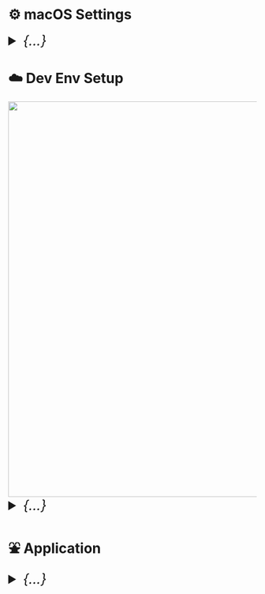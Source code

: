 

# ⚙️ macOS Settings

<details>
    <summary style="font-size: 2em;"><i>{...}</i></summary>

## Display Settings
Configure display for optimal development work:

1. **Scale and Night Shift**
   - Go to `System Settings > Displays`
   - Choose "More Space" scaling option
   - Enable Night Shift for eye comfort

2. **Power Management** (for external displays)
   - Navigate to `Advanced` settings
   - Enable "Prevent automatic sleeping on power adapter when display is off"

## Trackpad and Accessibility

### Three Finger Drag
1. Go to `System Settings > Accessibility > Pointer Control`
2. Select `Trackpad Options`
3. Enable "Enable dragging" and choose "Three finger drag"

### Motion Settings
- Go to `System Settings > Accessibility > Display`
- Enable "Reduce motion" for better performance

## Application Management

### Keep Essential Apps Only
Recommended core applications:
- **Finder** - Configure with path bar and status bar visible
- **Safari** - For web browsing
- **System Settings** - For system configuration

### Finder Configuration
1. Open Finder
2. Go to `View` menu
3. Enable "Show Path Bar" and "Show Status Bar"
4. Tip: Ctrl+click the path bar icon to copy the current path

## Desktop & Dock

### Dock Settings
1. Go to `System Settings > Desktop & Dock`
2. Configure the following:
   - Enable "Automatically hide and show the Dock"
   - Adjust Dock size and magnification to preference
   - Position dock on left or right (not bottom for more screen space)

### Hot Corners
- Set up screen saver activation in bottom corner
- Configure Mission Control in bottom corner

### Mission Control
- Enable "Displays have separate spaces" for multi-monitor setups
- Disable "Automatically rearrange Spaces based on most recent use"

## Control Center

### Accessibility Shortcuts
- Show in Control Center, not in menu bar
- Test functionality after setup

### Spotlight
- Remove Spotlight from menu bar (keep keyboard shortcut)

## Appearance

### Color Scheme
1. Go to `System Settings > Appearance`
2. Set highlight color and accent color (recommended: purple)
3. Set appearance to "Auto" for automatic dark/light mode switching

## Keyboard Configuration

### Key Repeat Settings
1. Go to `System Settings > Keyboard`
2. **Critical for smooth vim navigation:**
   - Set "Key repeat rate" to fastest setting
   - Set "Delay until repeat" to shortest setting

### Input Sources
1. Add input methods as needed (e.g., Pinyin for Chinese)
2. **Important:** Do NOT check "Use the CAPS LOCK key to switch to and from U.S."

### Optional: Unicode Hex Input
Add Unicode Hex Input for special characters:
- ∀ (for all): Option + 2200
- ∃ (exists): Option + 2203
- ¬ (not): Option + 00ac
- ∧ (and): Option + 2227

### Function Key Behavior
- Set fn key to "Do Nothing" for more control

## Keyboard Shortcuts

### Essential macOS Shortcuts
```
General Navigation:
• Increase Indent (in IDEs): Cmd + ]
• Decrease Indent (in IDEs): Cmd + [
• Move cursor one word forward: Option + Right Arrow
• Move cursor one word backward: Option + Left Arrow
• Find file path: Cmd + Shift + G (in Finder)
```

### Mission Control (for trackpad-free navigation)
```
• Mission Control: Ctrl + Shift + W
• Show Launchpad: Ctrl + Shift + X
• Show Notification Center: Ctrl + Right
• Application Windows: Ctrl + Down
• Show Desktop: Ctrl + Shift + S
• Move left a space: Ctrl + Shift + A
• Move right a space: Ctrl + Shift + D
```

### Launchpad
```
• Toggle Dock hiding: Option + Cmd + D
```

### Spotlight (recommended: disable both for custom alternatives)
- Uncheck both Spotlight shortcuts to use alternatives like Alfred

### Application-Specific Shortcuts
Configure shortcuts for specific applications:

**Global Shortcuts:**
```
• Open Location: Ctrl + L
• New Window: Cmd + Shift + N
• Tile Window to Left: Ctrl + `
• Print: Ctrl + Cmd + P
• Open File: Shift + Cmd + O
• Minimize: Ctrl + Cmd + Option + M
```

**Alacritty (Terminal):**
```
• Hide Alacritty: Shift + Cmd + Alt + H
```

**Safari:**
```
• Toggle Favorites Bar: Ctrl + F
```

**Chrome:**
```
• Toggle Bookmarks Bar: Ctrl + F
• Reopen Closed Tab: Cmd + Ctrl + Z
```

## Safari Configuration

### Privacy and Tabs
1. Go to `Safari > Preferences`
2. **Privacy tab:**
   - Uncheck website tracking (to enable necessary cookies)
3. **Tabs:**
   - Set to "Compact" view

### Extensions
- Install "PocketTube: YouTube Subscription Manager" from App Store

## Built-in Apps Optimization

### Notes App
1. Open Notes app
2. Go to `Notes > Settings`
3. Adjust font size for better readability

### Reminders App
- Configure for task management and productivity

### Weather Widget
- Set temperature to Celsius
- Add multiple regions as needed

## Third-Party Enhancements

### Alfred (Spotlight Replacement)
Download and install [Alfred](https://www.alfredapp.com) for enhanced productivity and search capabilities.

</details>



# ☁️ Dev Env Setup

<img src="./nvim/dashboard.png" width=800>

<details>
    <summary style="font-size: 2em;"><i>{...}</i></summary>

## Directory Structure

### Zen Tree Organization
Set up a clean directory structure for development:

```
Users/
  └── your_username/
      ├── xxx/                    # Main development directory
      │   ├── yyy/               # Projects directory
      │   │   ├── Cok/
      │   │   ├── Projects/
      │   │   └── zzz/
      │   ├── blackhole/
      │   ├── society/
      │   └── toKnow/
      └── .config/               # Configuration files
          ├── nvim/
          ├── tmux/
          ├── zsh/
          └── etc/
```

**Setup Commands:**
```bash
cd ~
git clone "https://github.com/your_username/env.git"
mv env .config
mkdir "xxx"
cd "xxx"
mkdir blackhole society toKnow
cd "yyy"
mkdir Cok Projects zzz
```

## Core Development Tools

### ➊ Xcode Command Line Tools
Essential for macOS development:
```bash
xcode-select --install
```

### ➋ Homebrew Package Manager
Primary package manager for macOS development tools.

**Standard Installation:**
```bash
echo '# homebrew' >> $HOME/.zprofile
echo 'eval "$(/opt/homebrew/bin/brew shellenv)"' >> $HOME/.zprofile
eval "$(/opt/homebrew/bin/brew shellenv)"
```

**Proxy Configuration (if needed):**
```bash
echo 'export ALL_PROXY=socks5://127.0.0.1:your_port' > ~/.brew_proxy
echo 'source ~/.brew_proxy' >> ~/.zprofile
source ~/.zprofile
```

**Basic Commands:**
```bash
brew install xxx
brew uninstall xxx
```

<details>
  <summary><i>Install Homebrew Using Mirror (collapsed)</i></summary>

For users having trouble accessing brew.sh (e.g., users in China):
```bash
cd /opt
sudo mkdir homebrew
sudo chown -R $(whoami):admin /opt/homebrew
git clone https://mirrors.tuna.tsinghua.edu.cn/git/homebrew/brew.git /opt/homebrew
echo 'eval "$(/opt/homebrew/bin/brew shellenv)"' >> ~/.zprofile
echo "export PATH=/opt/homebrew/bin:$PATH" >> ~/.zprofile
```
</details>

## Terminal Environment

### ➌ Alacritty Terminal Emulator
Modern, GPU-accelerated terminal emulator:

Configuration: `~/.config/alacritty/alacritty.toml`
```bash
brew install --cask alacritty
```

**Quick Setup:**
1. Open Finder (/)
2. Drag disk and user to the sidebar
3. Replace hide alacritty command "cmd+h" in keyboard shortcuts

### ➍ Karabiner Elements (Virtual Keyboard)
Essential for custom key mappings:
```bash
brew install karabiner-elements --cask
```

**Configuration Steps:**
1. Open Karabiner Elements and grant accessibility permissions
2. Target device: choose "for all devices"
3. Add item: map "caps_lock" to "left_control"
4. Import rules from [Karabiner Complex Modifications](https://ke-complex-modifications.pqrs.org/)
   - Search for "Vi style arrow"
   - Import and enable (only enable command + hjkl)

**Custom Rules Location:**
```bash
~/.config/karabiner/assets/complex_modifications/
```

### ➎ Nerd Fonts
Programming fonts with ligatures and icons:

**Recommended Fonts:**
- Monofur Nerd Font
- CodeNewRoman Nerd Font (Light version preferred)
- SourceCodePro Nerd Font

**Installation Steps:**
1. Visit [Nerd Fonts GitHub](https://github.com/ryanoasis/nerd-fonts)
2. Navigate to patched-fonts folder
3. Download Complete.otf files
4. Install by double-clicking
5. Install both regular and italic versions

**Patch Your Own Fonts:**
```bash
brew install fontforge
# Download font-patcher script from Nerd Fonts repo
fontforge -script font-patcher "/path/to/font.ttf"
```

## ➏ Essential Development Dependencies

### Git Version Control
```bash
brew install git
git --version

# Replace Apple's default git
echo 'export PATH="/opt/homebrew/bin:${PATH}"' >> $HOME/.config/zsh/zsh-exports
```

<details>
    <summary><i>Git Commands Reference (collapsed)</i></summary>

**Personal Access Tokens:** GitHub → Settings → Developer Settings → Tokens
**Gitignore Generator:** [toptal.com/developers/gitignore](https://www.toptal.com/developers/gitignore)

**Proxy Configuration:**
```bash
git config --global http.proxy http://127.0.0.1:port
git config --global --unset http.proxy  # to disable
```

**Initialize/Create Local Repo:**
```bash
cd "any_directory"
git init
git status
```

**Connect Local Repo with Remote:**
```bash
git config --global user.name "github_account_name"
git config --global user.email "email@example.com"
git config -l
git branch -M main
git remote add origin https://github.com/user_name/repo_name.git
git remote -v
git config --global credential.helper store
```

**Add, Commit, Check, Pull/Push:**
```bash
# Add files
git add filename.xxx
git add .

# Commit
git commit -m "commit message"
git status
git reset --soft HEAD~     # undo commit
git reset --hard HEAD~1    # undo commit and changes

# Check history
git log
git log -p
git show <hash>
git diff

# Pull/Push
git pull origin main
git push -u origin main
git push --force-with-lease origin <branch-name>
```

**Large File Support:**
```bash
brew install git-lfs
git lfs install
git lfs track "video/file.mp4"
git add .gitattributes
```

**Branch Management:**
```bash
# Create/switch branches
git checkout -b new_branch
git checkout main
git branch --list
git branch -a

# Merge branches
git checkout main
git merge feature-branch
git push origin main

# Delete branches
git branch -d branch_name
git push origin --delete branch_name
```
</details>

### C++ Compiler
```bash
brew install gcc
```

### MongoDB Database
**Server Installation:**
```bash
brew tap mongodb/brew
brew install mongodb-community

# Troubleshooting
brew update-reset
brew doctor
brew services list

# Start/stop service
brew services start mongodb-community@7.0
brew services stop mongodb-community@7.0
mongosh  # test connection
```

**MongoDB Compass:** Download from [MongoDB website](https://www.mongodb.com/try/download/compass) (ARM64 Platform)

### PostgreSQL Database
**Server Installation:**
```bash
# Install PostgreSQL server
brew install postgresql

# Start PostgreSQL service
brew services start postgresql

# Create a database
createdb mydatabase

# Connect to PostgreSQL console
psql postgres
psql mydatabase  # Connect to specific database
```

**pgAdmin (GUI Tool):**
```bash
# Install pgAdmin 4
brew install --cask pgadmin4

# Alternative: Download from https://www.pgadmin.org/download/pgadmin-4-macos/
```

**Database Console Commands:**
```sql
-- Connect to database
\c database_name

-- List all databases
\l

-- List all tables in current database
\dt

-- Describe table structure
\d table_name

-- List all users/roles
\du

-- Exit psql
\q

-- Execute SQL file
\i /path/to/file.sql

-- Show current database and user
SELECT current_database(), current_user;
```

**Essential SQL Commands:**
```sql
-- Create database
CREATE DATABASE myapp_dev;

-- Create user with password
CREATE USER developer WITH PASSWORD 'secure_password';

-- Grant privileges
GRANT ALL PRIVILEGES ON DATABASE myapp_dev TO developer;

-- Create table
CREATE TABLE users (
    id SERIAL PRIMARY KEY,
    username VARCHAR(50) UNIQUE NOT NULL,
    email VARCHAR(100) UNIQUE NOT NULL,
    created_at TIMESTAMP DEFAULT CURRENT_TIMESTAMP
);

-- Insert data
INSERT INTO users (username, email) VALUES ('john_doe', 'john@example.com');

-- Query data
SELECT * FROM users;
SELECT username, email FROM users WHERE id = 1;

-- Update data
UPDATE users SET email = 'newemail@example.com' WHERE id = 1;

-- Delete data
DELETE FROM users WHERE id = 1;

-- Drop table
DROP TABLE users;

-- Drop database
DROP DATABASE myapp_dev;
```

**Connection Configuration:**
```bash
# Default PostgreSQL connection parameters
Host: localhost
Port: 5432
Database: postgres (default)
Username: your_system_username
Password: (usually empty for local development)

# Connection string format
postgresql://username:password@localhost:5432/database_name
```

**Common Development Tasks:**
```bash
# Backup database
pg_dump mydatabase > backup.sql

# Restore database
psql mydatabase < backup.sql

# Reset user password
psql postgres -c "ALTER USER developer PASSWORD 'new_password';"

# Check PostgreSQL status
brew services list | grep postgresql

# Stop PostgreSQL service
brew services stop postgresql@15

# Restart PostgreSQL service
brew services restart postgresql@15
```

**pgAdmin Setup:**
1. Open pgAdmin 4
2. Create new server connection:
   - Name: Local Development
   - Host: localhost
   - Port: 5432
   - Database: postgres
   - Username: your_system_username
3. Save connection for future use

### Node.js and npm
Download from [Node.js official website](https://nodejs.org) (LTS version recommended)
```bash
node --version
npm --version
```

**npm Proxy Configuration:**
```bash
# Temporary for single command
npm --proxy http://127.0.0.1:your_port install package

# Persistent configuration
npm config set proxy http://127.0.0.1:7890
npm config set https-proxy http://127.0.0.1:7890
npm config delete proxy     # to remove
npm config delete https-proxy

# .npmrc file
proxy=http://127.0.0.1:7890
https-proxy=http://127.0.0.1:7890
```

### Additional Utilities
```bash
# Text search tool
brew install ripgrep

# Directory tree visualization
brew install tree
```

### Media Processing Tools
**YouTube Video Download:**
```bash
brew install yt-dlp
brew install ffmpeg

# Basic download
yt-dlp "https://www.youtube.com/watch?v=VIDEO_ID" --merge-output-format mp4

# High quality download (up to 4K)
yt-dlp -f "bestvideo[height<=2160][ext=webm]+bestaudio[ext=m4a]/best[height<=2160]" --merge-output-format mp4 "URL"

# Convert video to MPEG-4
ffmpeg -i video1.mp4 -vcodec libx264 -acodec aac video2.mp4

# Merge separate video and audio files
ffmpeg -i "video.webm" -i "audio.m4a" -c:v copy -c:a copy "output.mp4"

# Convert video to audio
ffmpeg -i input.mkv -b:a 192K -vn output.mp3
```

**Audio Player:**
```bash
brew install sox
sox /path/to/file.wav -d
```

### Network Utilities
**Find IP Address:**
```bash
# Linux/Unix systems
ifconfig
ip addr
ifconfig | grep "inet "
```

**SSH Configuration:**
```bash
# Check if IP exists
nslookup ip-address

# Direct connection
ssh -i key.pem username@ip-address

# Set proper permissions for key files
chmod 600 ~/.ssh/key.pem

# SSH config file: ~/.ssh/config
Host lambda-server-1
    HostName xxx.x.xxx.xx
    User ubuntu
    IdentityFile ~/.ssh/key.pem

Host jump-host-connection
    HostName target.server.com
    User username
    ProxyJump jump-host
```

**FileZilla Setup:**
| Connection Type | Configuration |
|:----------------|:--------------|
| Normal | Host - Username - Password - Port |
| Jump Host | Settings > Generic Proxy > SOCKS 5<br>Proxy host: 127.0.0.1 - Port: 8001 |
| Private Key | Protocol: SFTP<br>Logon Type: Key File<br>Browse to .pem file |

## ➐ Terminal Configuration

### tmux (Terminal Multiplexer)
```bash
brew install tmux

# Install plugin manager
git clone https://github.com/tmux-plugins/tpm ~/.tmux/plugins/tpm

# Check color support (run inside tmux)
tmux info | grep -e RGB -e Tc
```

Configuration file: `~/.config/tmux/tmux.conf`

**Plugin Installation:**
1. Start tmux
2. Press `prefix + I` to install plugins

### zsh Shell Configuration
```bash
brew install zsh
```

**Add to `.zprofile`:**
```bash
# XDG Base Directory Specification
export XDG_CONFIG_HOME=$HOME/.config
export XDG_CACHE_HOME=$HOME/.cache
export XDG_DATA_HOME=$HOME/.local/share

# Zsh configuration directory
export ZDOTDIR=$HOME/.config/zsh

# Homebrew
eval "$(/opt/homebrew/bin/brew shellenv)"
```

**Setup zsh Directory:**
```bash
cd ~/.config
mkdir zsh
touch .zshrc
```

**Powerlevel10k Theme:**
```bash
brew install powerlevel10k
echo "source '$(brew --prefix)/share/powerlevel10k/powerlevel10k.zsh-theme'" >> ~/.config/zsh/.zshrc
```

Download zsh configuration from your GitHub repository or configure manually.

### Neovim Text Editor
**Installation:**
```bash
brew install neovim
# Clean previous configuration
rm -rf ~/.local/share/nvim/
```

**Directory Structure:**
```
~/.config/nvim/
├── init.lua
├── lazy-lock.json
└── lua/
    ├── your_username/
    │   ├── core/
    │   │   ├── init.lua
    │   │   ├── keymaps.lua
    │   │   └── options.lua
    │   └── plugins/
    │       ├── lsp/
    │       ├── nvim-tree.lua
    │       └── dashboard.lua
    └── lazy.lua
```

**Essential Commands:**
| Command | Description |
|:--------|:------------|
| `/` | Search (n: next, N: previous) |
| `:e "path/to/file"` | Open file to buffer |
| `<leader> + b` | New empty buffer |
| `:Lazy` | Plugin manager UI |
| `:Lazy reload "plugin.nvim"` | Reload specific plugin |
| `:Lazy sync` | Download all new plugins |
| `:NvimTree` | File explorer (Ctrl+N) |
| `<leader>ff` | Find files (Telescope) |
| `<leader>fb` | Find buffers (Telescope) |
| `:ColorizerToggle` | Toggle color preview |
| `:TSInstall python` | Install syntax highlighting |
| `:Mason` | LSP server manager |
| `:MasonInstall <name>` | Install LSP server |

### Custom Scripts
Automate repetitive operations:

**Example Git Push Script:**
&#x23f5; *automate operation that are repetitive for your convenience, refer to my [`scripts`](./myScript/README.md)*
```bash
#!/bin/bash
# Save as 'gpush' in PATH
git add .
git commit -m "${1:-Auto commit}"
git push
```

## Python Development Environment

### Conda Package Manager
```bash
brew install miniforge
conda init "$(basename "${SHELL}")"
```

**Essential Commands:**
```bash
# Proxy workaround
unset HTTP_PROXY HTTPS_PROXY http_proxy https_proxy ALL_PROXY NO_PROXY

# SSL issues behind proxy
conda config --set ssl_verify false
pip install 'httpx[socks]'

# Environment management
conda create -n myenv python=3.11
conda create -n myenv scipy
conda remove --name myenv --all
conda activate myenv
conda deactivate

# Package management
conda install -y jupyter
conda env export > environment.yml
pip freeze > requirements.txt
pip install -r requirements.txt

# Update environment from yml
conda env update --name myenv --file environment.yml --prune
```

**Important Notes for .yml files:**
1. Comment out "name:" section to avoid creating new environments
2. Newer versions may override older ones
3. Install newer versions after older for compatibility

### PyTorch Setup
```bash
conda create -n pytorch python=3.11
conda activate pytorch
pip3 install torch torchvision torchaudio

# Connect to Jupyter
python -m ipykernel install --user --name pytorch --display-name "Python (PyTorch)"
jupyter notebook
```

&#x23f5; *pytorch*: [*official website*](https://pytorch.org) *or refer to* [*yaml file*](https://github.com/jeffheaton/app_deep_learning/blob/main/install/pytorch-install-aug-2023.ipynb)
```yaml
name: pytorch-env
channels:
  - pytorch
  - conda-forge
dependencies:
  - python=3.11
  - pip>=19.0
  - pytorch
  - torchvision
  - torchaudio
  - jupyter
  - scikit-learn
  - scipy
  - pandas
  - matplotlib
  - pillow
  - tqdm
  - requests
  - h5py
  - pyyaml
  - flask
  - boto3
  - ipykernel
  - pip:
    - bayesian-optimization
    - gym
    - kaggle
```

**MPS (Apple Metal) Support:**
```python
import torch
import math

# Check MPS availability
print(torch.backends.mps.is_available())
print(torch.backends.mps.is_built())

# Device selection
has_mps = getattr(torch, 'has_mps', False)
device = "mps" if getattr(torch, 'has_mps', False) else "gpu" if torch.cuda.is_available() else "cpu"
```

**Jupyter Kernel Management:**
```bash
# List kernels
jupyter kernelspec list
# Remove kernel
jupyter kernelspec uninstall kernel_name
```

### Tensorflow
&#x23f5; *Tensorflow: [here](https://github.com/jeffheaton/t81_558_deep_learning/tree/master/install)*
```bash
cd ~/anywhere-yml-for-installation

# Base environment setup
conda install -y jupyter
conda deactivate
conda env create -f tensorflow-apple-metal.yml -n tensorflow
conda activate tensorflow
python -m ipykernel install --user --name tensorflow --display-name "Python (TensorFlow)"
jupyter notebook

# Verify GPU support
import tensorflow as tf
tf.config.list_physical_devices('GPU')
```

## Additional Programming Languages

### Aerospace Tiling Window Manager
Advanced window management for macOS:
- [Tutorial Link](https://www.youtube.com/watch?v=-FoWClVHG5g)
- [Latent Space Visualization](https://www.youtube.com/watch?v=o_cAOa5fMhE)

### C++ Development
**Compilation:**
```bash
# Full compilation command
g++ -Wall -std=c++20 program.cpp -o executable && ./executable

# Components:
# g++: compiler
# -Wall: warnings
# -std=c++20: C++ version
# program.cpp: source file
# -o executable: output name
# ./executable: run compiled program
```

**Check GLIBCXX Version:**
```bash
# Method 1: Specific file
strings /usr/lib64/libstdc++.so.6 | grep GLIBCXX

# Method 2: Global check
strings $(g++ -print-file-name=libstdc++.so) | grep GLIBCXX

# Method 3: Program-specific
ldd my_program | grep libstdc++
```

**SFML Library:**
```bash
brew install sfml
brew info sfml

# Compilation with SFML
g++ test.cpp -Wall -I/opt/homebrew/include -o run -L/opt/homebrew/lib -lsfml-graphics -lsfml-window -lsfml-system
```

### Java Development
**Installation:**
1. Download JDK from [Oracle](https://www.oracle.com/java/technologies/downloads/)
2. Or download Java SE Development Kit
3. Restart terminal

**Usage:**
```bash
javac File.java
java File
```

### LaTeX with VimTeX
&#x23f5; *VimTex [repo](https://github.com/lervag/vimtex)* <br>

**Installation:**
```bash
# LaTeX distribution (choose one)
brew install --cask mactex-no-gui
# OR minimal installation
brew install --cask basictex

# PDF viewer
brew install --cask skim
```

**Verification:**
```bash
latexmk
pdflatex
```

**Neovim Configuration:**
Add to VimTeX plugin configuration:
```lua
vim.g['vimtex_view_method'] = 'skim'
```

**Commands:**
```bash
# Generate PDF from command line
pdflatex document.tex

# Inside Neovim
:VimtexCompile  # Compile (mapped to <leader>r)
:echo g:vimtex_view_enabled  # Check if enabled
```

**VimTeX Key Mappings:**
- `dse`: Delete surrounding environments (\begin{} and \end{})
- `cse`: Change surrounding environments

## ➑ Customization and Fun Stuff

### Terminal Customization
**LS Colors:**
```bash
echo '\n# customize LS-colors (directory) https://geoff.greer.fm/lscolors/' >> ~/.config/zsh/.zshrc
echo '# green & unbold' >> ~/.config/zsh/.zshrc
echo 'export LSCOLORS=cxfxexdxbxegedabagacac' >> ~/.config/zsh/.zshrc
```

### OpenSSL
```bash
brew install openssl

# Usually openssl@3, follow terminal output for path setup
echo 'export PATH="/opt/homebrew/opt/openssl@3/bin:$PATH"' >> ~/.config/zsh/.zshrc
echo 'export LDFLAGS="-L/opt/homebrew/opt/openssl@3/lib"' >> ~/.config/zsh/.zshrc
echo 'export CPPFLAGS="-I/opt/homebrew/opt/openssl@3/include"' >> ~/.config/zsh/.zshrc
```

### macOS Enhancements
**Click and Drag Anywhere in Windows:**
```bash
# Enable
defaults write -g NSWindowShouldDragOnGesture -bool true
# Disable
defaults delete -g NSWindowShouldDragOnGesture
```

### Fun Applications
```bash
brew install numi --cask
brew install keycastr --cask
brew install cmatrix
sudo npm install -g mapscii      # Requires Node.js
brew install cointop
brew install bpytop
brew tap teamookla/speedtest
brew update
brew install speedtest --force
```

<details>
    <summary><i>Ubuntu Keymap Configuration (collapsed)</i></summary>

**GNOME Desktop:**
```bash
sudo apt install gnome-tweak
```

**Tweak Tool Configuration:**
1. **Startup Applications:** Caffeine indicator
2. **Top Bar:** Weekday, Date
3. **Keyboard & Mouse:**
   - Show Extended Input Sources
   - Mouse: Pointer Location, Middle Click Paste
   - Touchpad: Disable While Typing
   - Mouse Click Emulation: Fingers
   - Additional Layout Options:
     - Caps Lock Behavior: Caps Lock as Ctrl
     - Alt and Win behavior: Meta mapped to Win
   - Enable Emacs input for cursor movement

**Keyboard Shortcuts:**
- **Accessibility:** Disable Zoom in/out
- **Launchers:** 
  - Home folder: Alt+Super+H
  - Launch terminal: Alt+Super+T
  - Launch web browser: Alt+Super+B
  - Settings: Alt+Super+S
- **System:**
  - Show overview: Super + Space
  - Lock Screen: Alt + L
  - Show all applications: Alt + A

**Alacritty Key Bindings:**
```yaml
key_bindings:
  # Copy/Paste with Super key
  - { key: C, mods: Super, action: Copy }
  - { key: V, mods: Super, action: Paste }
  
  # Tmux bindings with Super key
  - { key: M, mods: Super, chars: "\x01\x4d" }  # Split pane
  - { key: B, mods: Super, chars: "\x01\x42" }  # Split horizontal
  - { key: S, mods: Super, chars: "\x1b\x3a\x77\x0a" }  # Save in Neovim
  - { key: T, mods: Super, chars: "\x01\x63" }  # New tmux window
  - { key: D, mods: Super, chars: "\x01\x64" }  # Detach session
```
</details>

</details>

# &#x26f2; Application
<details>
    <summary style="font-size: 2em;"><i>{...}</i></summary>

### &#x260d; Download
*[QuickTime Player](https://www.youtube.com/watch?v=LSmM5FXzVBg)*
```
[OK] chrome
[OK] zoom.us
[OK] notability
[OK] movist
[OK] The Unarchiver (app store)
[?] xcode (app store)
[?] cursor Pro
[?] parallels
```
</details>

